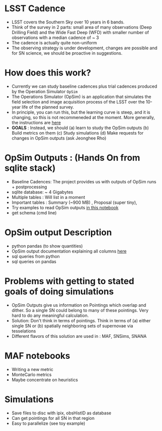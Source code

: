 # LSST Cadence
- LSST covers the Southern Sky over 10 years in 6 bands. 
- Think of the survey in 2 parts: small area of many observations (Deep Drilling Field) and the Wide Fast Deep (WFD) with smaller number of observations with a median cadence of ~ 3 
- The cadence is actually quite non-uniform
- The observing strategy is under development, changes are possible and for SN science, we should be proactive in suggestions.


# How does this work?

- Currently we can study baseline cadences plus trial cadences produced by the Operation Simulator `OpSim`
- The Operations Simulator (OpSim) is an application that simulates the field selection and image acquisition process of the LSST over the 10-year life of the planned survey.
- In principle, you can run this, but the learning curve is steep, and it is changing, so this is not recommeneded at the moment. More generally, the instructions are [here](https://confluence.lsstcorp.org/display/SIM/How+to+Run+OpSim+and+MAF)
- __GOALS__ : Instead, we should (a) learn to study the OpSim outputs (b) Build metrics on them (c) Study simulations (d) Make requests for changes in OpSim outputs (ask Jeonghee Rho)


# OpSim Outputs : (Hands On from sqlite stack)
- Baseline Cadences: The project provides us with outputs of OpSim runs + postprocessing
- sqlite database: ~ 4 Gigabytes
- Multiple tables : Will list in a moment
- Important tables : Summary (~900 MB) , Proposal (super tiny), 
- Try examples to read OpSim outputs [in this notebook](Cadence_And_OpSim.ipynb)
- get schema (cmd line)

# OpSim output Description
- python pandas (to show quantities)
- OpSim output documentation explaining all columns [here](https://www.lsst.org/scientists/simulations/opsim/summary-table-column-descriptions-v335)
- sql queries from python
- sql queries on pandas

# Problems with getting to stated goals of doing simulations
- OpSim Outputs give us information on Pointings which overlap and dither. So a single SN could belong to many of these pointings. Very hard to do any meaningful calculation.
- Solution: Don't think in terms of pointings. Think in terms of (a) either single SN or (b) spatially neighboring sets of supernovae via tesselations 
- Different flavors of this solution are used in : MAF,  SNSims, SNANA

# MAF notebooks
- Writing a new metric
- MonteCarlo metrics
- Maybe concentrate on heuristics

# Simulations
- Save files to disc with ipix, obsHistID as database
- Can get pointings for all SN in that region
- Easy to parallelize (see toy example)
